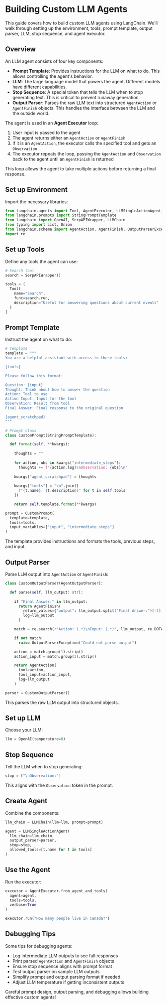 

# Building Custom LLM Agents

This guide covers how to build custom LLM agents using LangChain. We'll walk through setting up the environment, tools, prompt template, output parser, LLM, stop sequence, and agent executor.

## Overview

An LLM agent consists of four key components:

- **Prompt Template**: Provides instructions for the LLM on what to do. This allows controlling the agent's behavior.
- **LLM**: The large language model that powers the agent. Different models have different capabilities.
- **Stop Sequence**: A special token that tells the LLM when to stop generating text. This is critical to prevent runaway generation.
- **Output Parser**: Parses the raw LLM text into structured `AgentAction` or `AgentFinish` objects. This handles the interface between the LLM and the outside world.

The agent is used in an **Agent Executor** loop:

1. User input is passed to the agent
2. The agent returns either an `AgentAction` or `AgentFinish`
3. If it is an `AgentAction`, the executor calls the specified tool and gets an `Observation` 
4. The executor repeats the loop, passing the `AgentAction` and `Observation` back to the agent until an `AgentFinish` is returned

This loop allows the agent to take multiple actions before returning a final response.

## Set up Environment

Import the necessary libraries:

```python
from langchain.agents import Tool, AgentExecutor, LLMSingleActionAgent, AgentOutputParser
from langchain.prompts import StringPromptTemplate  
from langchain import OpenAI, SerpAPIWrapper, LLMChain   
from typing import List, Union
from langchain.schema import AgentAction, AgentFinish, OutputParserException
import re
```

## Set up Tools

Define any tools the agent can use:

```python
# Search tool 
search = SerpAPIWrapper()

tools = [
  Tool(
    name="Search",
    func=search.run, 
    description="Useful for answering questions about current events"
  )
]
```

## Prompt Template

Instruct the agent on what to do:

```python
# Template
template = """
You are a helpful assistant with access to these tools:

{tools}

Please follow this format:

Question: {input}
Thought: Think about how to answer the question
Action: Tool to use
Action Input: Input for the tool  
Observation: Result from tool
Final Answer: Final response to the original question

{agent_scratchpad}
"""

# Prompt class
class CustomPrompt(StringPromptTemplate):

  def format(self, **kwargs):
  
    thoughts = ""
    
    for action, obs in kwargs["intermediate_steps"]:
      thoughts += f"{action.log}\nObservation: {obs}\n"
      
    kwargs["agent_scratchpad"] = thoughts
    
    kwargs["tools"] = "\n".join([
      f"{t.name}: {t.description}" for t in self.tools
    ])

    return self.template.format(**kwargs)

prompt = CustomPrompt(
  template=template,
  tools=tools,
  input_variables=["input", "intermediate_steps"]
)
```

The template provides instructions and formats the tools, previous steps, and input.

## Output Parser 

Parse LLM output into `AgentAction` or `AgentFinish`:

```python
class CustomOutputParser(AgentOutputParser):

  def parse(self, llm_output: str):
  
    if "Final Answer:" in llm_output:
      return AgentFinish(
        return_values={"output": llm_output.split("Final Answer:")[-1].strip()}, 
        log=llm_output
      )

    match = re.search(r"Action: (.*)\nInput: (.*)", llm_output, re.DOTALL)

    if not match:
      raise OutputParserException("Could not parse output")

    action = match.group(1).strip()
    action_input = match.group(2).strip()

    return AgentAction(
      tool=action,
      tool_input=action_input, 
      log=llm_output
    )

parser = CustomOutputParser()
```

This parses the raw LLM output into structured objects.

## Set up LLM

Choose your LLM:

```python 
llm = OpenAI(temperature=0)
```

## Stop Sequence

Tell the LLM when to stop generating:

```python
stop = ["\nObservation:"]
```

This aligns with the `Observation` token in the prompt.

## Create Agent

Combine the components:

```python
llm_chain = LLMChain(llm=llm, prompt=prompt)

agent = LLMSingleActionAgent(
  llm_chain=llm_chain,
  output_parser=parser,
  stop=stop,
  allowed_tools=[t.name for t in tools]   
)
```

## Use the Agent

Run the executor:

```python
executor = AgentExecutor.from_agent_and_tools(
  agent=agent,
  tools=tools,
  verbose=True
)

executor.run("How many people live in Canada?") 
```

## Debugging Tips

Some tips for debugging agents:

- Log intermediate LLM outputs to see full responses
- Print parsed `AgentAction` and `AgentFinish` objects
- Ensure stop sequence aligns with prompt format
- Test output parser on sample LLM outputs
- Simplify prompt and output parsing format if needed
- Adjust LLM temperature if getting inconsistent outputs

Careful prompt design, output parsing, and debugging allows building effective custom agents!

